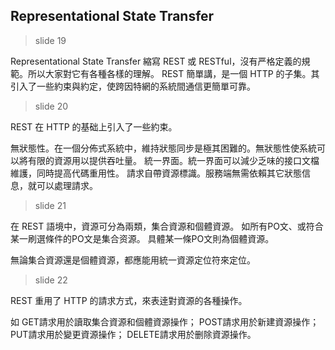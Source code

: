 ## Representational State Transfer

> slide 19

Representational State Transfer 縮寫 REST 或 RESTful，沒有严格定義的規範。所以大家對它有各種各樣的理解。
REST 簡單講，是一個 HTTP 的子集。其引入了一些約束與約定，使跨因特網的系統間通信更簡單可靠。

> slide 20

REST 在 HTTP 的基础上引入了一些約束。

無狀態性。在一個分佈式系統中，維持狀態同步是極其困難的。無狀態性使系統可以將有限的資源用以提供吞吐量。
統一界面。統一界面可以減少乏味的接口文檔維護，同時提高代碼重用性。
請求自帶資源標識。服務端無需依賴其它狀態信息，就可以處理請求。

> slide 21

在 REST 語境中，資源可分為兩類，集合資源和個體資源。
如所有PO文、或符合某一刷選條件的PO文是集合资源。
具體某一條PO文則為個體資源。

無論集合資源還是個體資源，都應能用統一資源定位符來定位。

> slide 22

REST 重用了 HTTP 的請求方式，來表逹對資源的各種操作。

如 GET請求用於讀取集合資源和個體資源操作；
POST請求用於新建資源操作；
PUT請求用於變更資源操作；
DELETE請求用於删除資源操作。